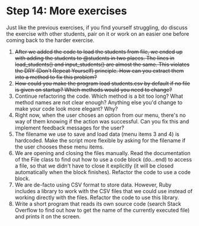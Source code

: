 # Step 14: More exercises

Just like the previous exercises, if you find yourself struggling, do discuss the exercise with other students, pair on it or work on an easier one before coming back to the harder exercise.

1. ~~After we added the code to load the students from file, we ended up with adding the students to @students in two places. The lines in load_students() and input_students() are almost the same. This violates the DRY (Don't Repeat Yourself) principle. How can you extract them into a method to fix this problem?~~
2. ~~How could you make the program load students.csv by default if no file is given on startup? Which methods would you need to change?~~
3. Continue refactoring the code. Which method is a bit too long? What method names are not clear enough? Anything else you'd change to make your code look more elegant? Why?
4. Right now, when the user choses an option from our menu, there's no way of them knowing if the action was successful. Can you fix this and implement feedback messages for the user?
5. The filename we use to save and load data (menu items 3 and 4) is hardcoded. Make the script more flexible by asking for the filename if the user chooses these menu items.
6. We are opening and closing the files manually. Read the documentation of the File class to find out how to use a code block (do...end) to access a file, so that we didn't have to close it explicitly (it will be closed automatically when the block finishes). Refactor the code to use a code block.
7. We are de-facto using CSV format to store data. However, Ruby includes a library to work with the CSV files that we could use instead of working directly with the files. Refactor the code to use this library.
8. Write a short program that reads its own source code (search Stack Overflow to find out how to get the name of the currently executed file) and prints it on the screen.